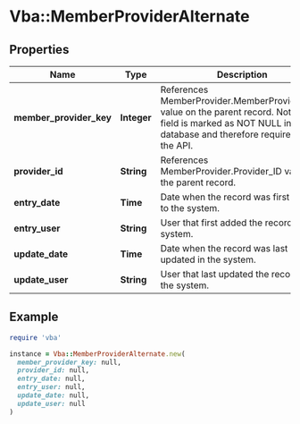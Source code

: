 # Vba::MemberProviderAlternate

## Properties

| Name | Type | Description | Notes |
| ---- | ---- | ----------- | ----- |
| **member_provider_key** | **Integer** | References MemberProvider.MemberProvider_Key value on the parent record. Note: This field is marked as NOT NULL in the database and therefore required by the API. |  |
| **provider_id** | **String** | References MemberProvider.Provider_ID value on the parent record. |  |
| **entry_date** | **Time** | Date when the record was first added to the system. | [optional] |
| **entry_user** | **String** | User that first added the record to the system. | [optional] |
| **update_date** | **Time** | Date when the record was last updated in the system. | [optional] |
| **update_user** | **String** | User that last updated the record in the system. | [optional] |

## Example

```ruby
require 'vba'

instance = Vba::MemberProviderAlternate.new(
  member_provider_key: null,
  provider_id: null,
  entry_date: null,
  entry_user: null,
  update_date: null,
  update_user: null
)
```

